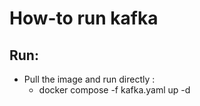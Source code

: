 # How-to run kafka

Run:
- 
- Pull the image and run directly : 
  + docker compose -f kafka.yaml up -d
